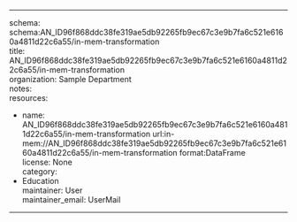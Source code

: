 


---  
schema: schema:AN_ID96f868ddc38fe319ae5db92265fb9ec67c3e9b7fa6c521e6160a4811d22c6a55/in-mem-transformation  
title: AN_ID96f868ddc38fe319ae5db92265fb9ec67c3e9b7fa6c521e6160a4811d22c6a55/in-mem-transformation  
organization: Sample Department  
notes:   
resources:  
- name: AN_ID96f868ddc38fe319ae5db92265fb9ec67c3e9b7fa6c521e6160a4811d22c6a55/in-mem-transformation 
 url:in-mem://AN_ID96f868ddc38fe319ae5db92265fb9ec67c3e9b7fa6c521e6160a4811d22c6a55/in-mem-transformation 
 format:DataFrame  
license: None  
category:
 - Education  
maintainer: User  
maintainer_email: UserMail  
---